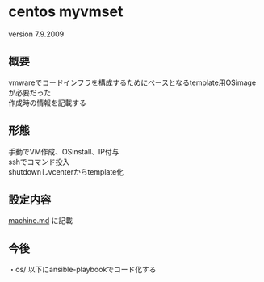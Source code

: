 # centos myvmset
version 7.9.2009  
  
## 概要
vmwareでコードインフラを構成するためにベースとなるtemplate用OSimageが必要だった  
作成時の情報を記載する  
  
## 形態
手動でVM作成、OSinstall、IP付与  
sshでコマンド投入  
shutdownしvcenterからtemplate化  
  
## 設定内容
[machine.md](machine.md) に記載  
  
## 今後
・os/ 以下にansible-playbookでコード化する  
  